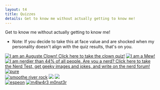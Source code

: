 ```yaml
---
layout: t4
title: Quizzes
details: Get to know me without actually getting to know me!
---
```


Get to know me without actually getting to know me!
- Note: If you decide to take this at face value and are shocked when my personality doesn't align with the quiz results, that's on you.

<div class="rflex">
	<a href='https://clownfred.zone/clownquiz'><img class="quiz" src='https://clownfred.zone/!Media/CQ/AugusteCard2.png' alt='I 	am an Auguste Clown! Click here to take the clown quiz!'></a> 
	<a href="http://www.dragonflycave.com/quizzes/what-pokemon-are-you"><img class="quiz" src="http://www.dragonflycave.com/wpay/mew.gif" alt="I am a Mew!" title="Find out what Pokémon you are at The Cave of Dragonflies"></a>
	<a href="http://www.nerdtests.com/ft_nq.php"><img class="quiz" src="http://www.nerdtests.com/images/ft/nq/63c833dff4.gif" alt="I am nerdier than 44% of all people. Are you a nerd? Click here to take the Nerd Test, get geeky images and jokes, and write on the nerd forum!"></a>
	<a href="http://rice.place/quiz.html"><img class="quiz" src="https://rice.place/ricequiz/sweetrice.png" alt="pure" title="you are sweet rice"></a>
</div>
<div class="rflex">
	<a href="https://swiftyshq.neocities.org/fun/quiz/rock"><img class="quiz" src="https://swiftyshq.neocities.org/img/quiz/rock/r2.png" alt="smoothe river rock" title="ough.... youre so relaxed.... this rock is PERFECT for napping on.... it's warmed by the sun too... .yo.... snzz"></a>
	<a href="https://casiopea.neocities.org/isopod/isopodquiz.html"><img class="quiz" src="https://i.imgur.com/YOPG9hQ.png"></a>
	<a href="https://andou.gay/quiz/donutquiz"><img class="quiz" src="https://andou.gay/quiz/glazed donut.png"></a>
</div>
<div class="rflex">
	<a href="https://swiftyshq.neocities.org/fun/quiz/eon"><img class="quiz" src="https://swiftyshq.neocities.org/img/quiz/eon/vee5.png" alt="espeon" title="relaxed and extroverted, you aren't easily bothered"></a>
	<a href="https://swiftyshq.neocities.org/fun/quiz/creature"><img class="quiz" src="https://swiftyshq.neocities.org/img/quiz/creature/res3.png" alt="m4lw4r3 m0nst3r" title="http creature not found. you are maybe toxic but in a funny way. gods little meow meow"></a>
</div>